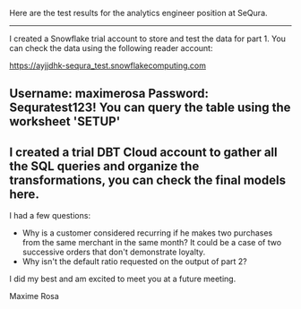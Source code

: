 Here are the test results for the analytics engineer position at SeQura.

--------------------------------------------------------------------------------------------
I created a Snowflake trial account to store and test the data for part 1.
You can check the data using the following reader account:

https://ayjjdhk-sequra_test.snowflakecomputing.com

Username: maximerosa
Password: Sequratest123!
You can query the table using the worksheet 'SETUP'
--------------------------------------------------------------------------------------------
I created a trial DBT Cloud account to gather all the SQL queries and organize the transformations, you can check the final models here.
--------------------------------------------------------------------------------------------
I had a few questions:
- Why is a customer considered recurring if he makes two purchases from the same merchant in the same month? It could be a case of two successive orders that don't demonstrate loyalty.
- Why isn't the default ratio requested on the output of part 2?

I did my best and am excited to meet you at a future meeting.

Maxime Rosa
